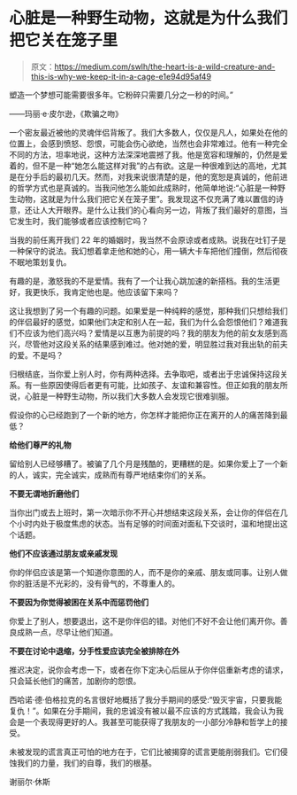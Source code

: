 # 心脏是一种野生动物，这就是为什么我们把它关在笼子里

> 原文：<https://medium.com/swlh/the-heart-is-a-wild-creature-and-this-is-why-we-keep-it-in-a-cage-e1e94d95af49>

塑造一个梦想可能需要很多年。它粉碎只需要几分之一秒的时间。”

――玛丽·e·皮尔逊，《欺骗之吻》

一个密友最近被他的灵魂伴侣背叛了。我们大多数人，仅仅是凡人，如果处在他的位置上，会感到愤怒、怨恨，可能会伤心欲绝，当然也会非常难过。他有一种完全不同的方法，坦率地说，这种方法深深地震撼了我。他是宽容和理解的，仍然是爱着的，但不是一种“她怎么能这样对我”的占有欲。这是一种很难到达的高地，尤其是在分手后的最初几天。然而，对我来说很清楚的是，他的宽恕是真诚的，他前进的哲学方式也是真诚的。当我问他怎么能如此成熟时，他简单地说:“心脏是一种野生动物，这就是为什么我们把它关在笼子里”。我发现这不仅充满了难以置信的诗意，还让人大开眼界。是什么让我们的心看向另一边，背叛了我们最好的意图，当它发生时，我们能够或者应该控制它吗？

当我的前任离开我们 22 年的婚姻时，我当然不会原谅或者成熟。说我在吐钉子是一种保守的说法。我幻想着拿走他和她的心，用一辆大卡车把他们撞倒，然后彻夜不眠地策划复仇。

有趣的是，激怒我的不是爱情。我有了一个让我心跳加速的新搭档。我的生活更好，我更快乐，我肯定他也是。他应该留下来吗？

这让我想到了另一个有趣的问题。如果爱是一种纯粹的感觉，那种我们只想给我们的伴侣最好的感觉，如果他们决定和别人在一起，我们为什么会怨恨他们？难道我们不应该为他们高兴吗？爱情是以互惠为前提的吗？我的朋友为他的前女友感到高兴，尽管他对这段关系的结果感到难过。他对她的爱，明显胜过我对我出轨的前夫的爱。不是吗？

归根结底，当你爱上别人时，你有两种选择。去争取吧，或者出于忠诚保持这段关系。有一些原因使得后者更有可能，比如孩子、友谊和兼容性。但正如我的朋友所说，心脏是一种野生动物，所以我们大多数人会发现它很难驯服。

假设你的心已经跑到了一个新的地方，你怎样才能把你正在离开的人的痛苦降到最低？

**给他们尊严的礼物**

留给别人已经够糟了。被骗了几个月是残酷的，更糟糕的是。如果你爱上了一个新的人，诚实，完全诚实，成熟而有尊严地结束你们的关系。

**不要无谓地折磨他们**

当你出门或去上班时，第一次暗示你不开心并想结束这段关系，会让你的伴侣在几个小时内处于极度焦虑的状态。当有足够的时间面对面私下交谈时，温和地提出这个话题。

**他们不应该通过朋友或亲戚发现**

你的伴侣应该是第一个知道你意图的人，而不是你的亲戚、朋友或同事。让别人做你的脏活是不光彩的，没有骨气的，不尊重人的。

**不要因为你觉得被困在关系中而惩罚他们**

你爱上了别人，想要退出，这不是你伴侣的错。对他们不好不会让他们离开你。善良成熟一点，尽早让他们知道。

**不要在讨论中退缩，分手性爱应该完全被排除在外**

推迟决定，说你会考虑一下，或者在你下定决心后屈从于你伴侣重新考虑的请求，只会延长他们的痛苦，加剧你的怨恨。

西哈诺·德·伯格拉克的名言很好地概括了我分手期间的感受:“毁灭宇宙，只要我能复仇！”。如果在分手期间，我的忠诚没有被以最不应该的方式践踏，我会认为我会是一个表现得更好的人。我甚至可能获得了我朋友的一小部分冷静和哲学上的接受。

未被发现的谎言真正可怕的地方在于，它们比被揭穿的谎言更能削弱我们。它们侵蚀我们的力量，我们的自尊，我们的根基。

谢丽尔·休斯